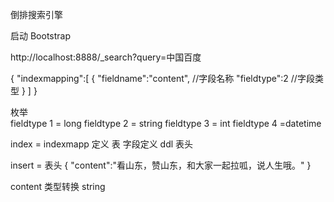 倒排搜索引擎

启动 Bootstrap

http://localhost:8888/_search?query=中国百度


{
    "indexmapping":[
        {
            "fieldname":"content",  //字段名称
            "fieldtype":2			 //字段类型
        }
   ]
}


枚举  
 fieldtype 1 = long
 fieldtype 2 = string
 fieldtype 3 = int
 fieldtype 4 =datetime
 
 index = indexmapp 定义  表 字段定义 ddl 表头
 
 insert = 表头
 {
     "content":"看山东，赞山东，和大家一起拉呱，说人生哦。"
 }
 
 content 类型转换 string 